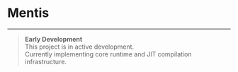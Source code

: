 # Mentis
---

> **Early Development**  
> This project is in active development.  
> Currently implementing core runtime and JIT compilation infrastructure.


